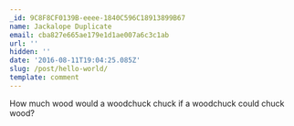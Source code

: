 ```yaml
---
_id: 9C8F8CF0139B-eeee-1840C596C18913899B67
name: Jackalope Duplicate
email: cba827e665ae179e1d1ae007a6c3c1ab
url: ''
hidden: ''
date: '2016-08-11T19:04:25.085Z'
slug: /post/hello-world/
template: comment
---
```


How much wood would a woodchuck chuck if a woodchuck could chuck wood?
